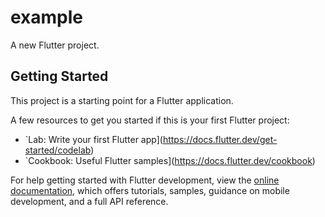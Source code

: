 # example

A new Flutter project.

## Getting Started

This project is a starting point for a Flutter application.

A few resources to get you started if this is your first Flutter project:

- `Lab: Write your first Flutter app](https://docs.flutter.dev/get-started/codelab)
- `Cookbook: Useful Flutter samples](https://docs.flutter.dev/cookbook)

For help getting started with Flutter development, view the
[online documentation](https://docs.flutter.dev/), which offers tutorials,
samples, guidance on mobile development, and a full API reference.
